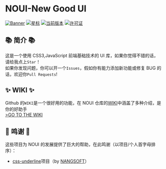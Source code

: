 # NOUI-New Good UI
[![Banner](http://socialify.git.ci/nosoftchina/noui/image?font=Source+Code+Pro&language=1&name=1&owner=1&pattern=Transparent&theme=Auto)](https://github.com/nosoftchina/noui)
[![星标](https://img.shields.io/github/stars/nosoftchina/noui?style=for-the-badge&color=orange&label=星标)](https://github.com/nosoftchina/noui)
[![当前版本](https://img.shields.io/github/v/release/nosoftchina/noui?style=for-the-badge&color=purple&label=当前版本)](https://github.com/nosoftchina/noui/releases/latest)
[![许可证](https://img.shields.io/badge/license-MIT-blue.svg?label=许可证&style=for-the-badge)](https://github.com/nosoftchina/noui?tab=MIT-1-ov-file)

## 📚 简介 📚

这是一个使用 CSS3,JavaScript 前端基础技术的 UI 库，如果你觉得不错的话，请给我点上`Star`！  
如果你发现问题，你可以开一个`Issues`，假如你有能力添加新功能或修复 BUG 的话，欢迎你`Pull Requests`!

## ✨ WIKI ✨


Github 的`WIKI`是一个很好用的功能，在 NOUI 仓库的[WIKI](https://github.com/nosoftchina/noui/wiki)中涵盖了多种介绍，是你的好助手  
[>GO TO THE WIKI](https://github.com/nosoftchina/noui/wiki)

## 🙏 鸣谢 🙏

这些项目为 NOUI 的发展提供了巨大的帮助，在此鸣谢（以项目/个人首字母排序）：

- [css-underline](https://github.com/NANGSOFT/css-underline/)项目（by [NANGSOFT](https://github.com/NANGSOFT/)）

